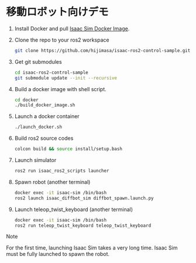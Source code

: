 # 移動ロボット向けデモ

1. Install Docker and pull [Isaac Sim Docker Image](https://docs.omniverse.nvidia.com/app_isaacsim/app_isaacsim/install_container.html).

2. Clone the repo to your ros2 workspace<br/>
   ```bash
   git clone https://github.com/hijimasa/isaac-ros2-control-sample.git
   ```

3. Get git submodules<br/>
   ```bash
   cd isaac-ros2-control-sample
   git submodule update --init --recursive
   ```

4. Build a docker image with shell script.<br/>
   ```bash
   cd docker
   ./build_docker_image.sh
   ```

5. Launch a docker container<br/>
   ```bash
   ./launch_docker.sh
   ```

6. Build ros2 source codes<br/>
   ```bash
   colcon build && source install/setup.bash
   ```

7. Launch simulator<br/>
   ```bash
   ros2 run isaac_ros2_scripts launcher
   ```

8. Spawn robot (another terminal)<br/>
   ```bash
   docker exec -it isaac-sim /bin/bash
   ros2 launch isaac_diffbot_sim diffbot_spawn.launch.py
   ```

9. Launch teleop_twist_keyboard (another terminal)<br/>
   ```bash
   docker exec -it isaac-sim /bin/bash
   ros2 run teleop_twist_keyboard teleop_twist_keyboard
   ```
   
> [!NOTE]
> For the first time, launching Isaac Sim takes a very long time.
> Isaac Sim must be fully launched to spawn the robot.
